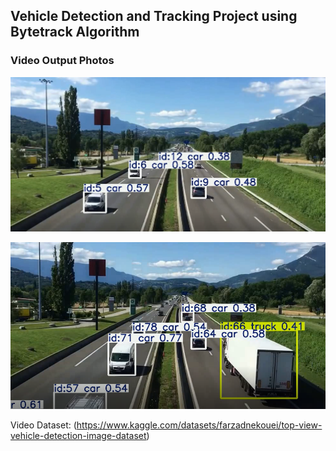## Vehicle Detection and Tracking Project using Bytetrack Algorithm

### Video Output Photos
![Sample Prediction](photo_result.PNG)


![Sample Prediction](photo_result_2.PNG)

Video Dataset: (https://www.kaggle.com/datasets/farzadnekouei/top-view-vehicle-detection-image-dataset)
